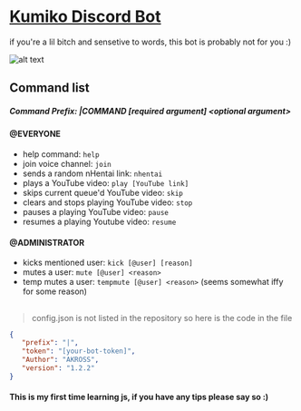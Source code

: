 # [Kumiko Discord Bot](https://discordapp.com/oauth2/authorize?client_id=678287534773501959&scope=bot&permissions=1014066238) 

if you're a lil bitch and sensetive to words, this bot is probably not for you :) 

![alt text](https://i.imgur.com/Gpd8H1W.png " ")

## Command list

##### Command Prefix: |COMMAND [required argument] <<optional argument>optional argument>

#### @EVERYONE
* help command: `help`
* join voice channel: `join`
* sends a random nHentai link: `nhentai`
* plays a YouTube video: `play [YouTube link]`
* skips current queue'd YouTube video: `skip`
* clears and stops playing YouTube video: `stop`
* pauses a playing YouTube video: `pause`
* resumes a playing Youtube video: `resume`

#### @ADMINISTRATOR
* kicks mentioned user: `kick [@user] [reason]`
* mutes a user: `mute [@user] <reason>`
* temp mutes a user: `tempmute [@user] <reason>` (seems somewhat iffy for some reason)
## 

> config.json is not listed in the repository so here is the code in the file

 ```json
 {
    "prefix": "|",
    "token": "[your-bot-token]",
    "Author": "AKROSS",
    "version": "1.2.2"
}
```

#### This is my first time learning js, if you have any tips please say so :)